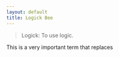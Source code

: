 ```yaml
---
layout: default
title: Logick Bee
---
```


>Logick: To use logic.

This is a very important term that replaces 
